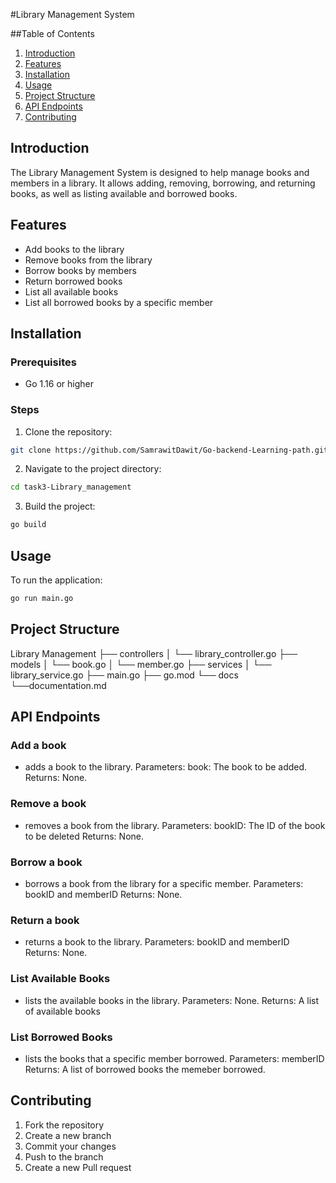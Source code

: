 #Library Management System

##Table of Contents

1. [Introduction](#introduction)
2. [Features](#features)
3. [Installation](#installation)
4. [Usage](#usage)
5. [Project Structure](#project-structure)
6. [API Endpoints](#api-endpoints)
7. [Contributing](#contributing)

## Introduction
The Library Management System is designed to help manage books and members in a library. It allows adding, removing, borrowing, and returning books, as well as listing available and borrowed books.


## Features
- Add books to the library
- Remove books from the library
- Borrow books by members
- Return borrowed books
- List all available books
- List all borrowed books by a specific member

## Installation

### Prerequisites
- Go 1.16 or higher

### Steps
1. Clone the repository:
```sh
git clone https://github.com/SamrawitDawit/Go-backend-Learning-path.git
```
2. Navigate to the project directory:
```sh
cd task3-Library_management
```
3. Build the project:
```sh
go build
```

## Usage

To run the application:
```sh
go run main.go
```

## Project Structure
Library Management
├── controllers
│   └── library_controller.go
├── models
│   └── book.go
│   └── member.go
├── services
│   └── library_service.go
├── main.go
├── go.mod
└── docs
    └──documentation.md

## API Endpoints

### Add a book
- adds a book to the library.
   Parameters:
    book: The book to be added.
   Returns:
    None.
### Remove a book 
- removes a book from the library.
   Parameters:
    bookID: The ID of the book to be deleted
   Returns:
    None.
### Borrow a book 
-  borrows a book from the library for a specific member.
   Parameters: 
    bookID and memberID
   Returns:
    None.
### Return a book
-  returns a book to the library.
   Parameters:
    bookID and memberID
   Returns:
    None.
### List Available Books
- lists the available books in the library.
  Parameters:
    None.
  Returns: 
    A list of available books
### List Borrowed Books
- lists the books that a specific member borrowed.
  Parameters:
    memberID
  Returns: 
    A list of borrowed books the memeber borrowed.

## Contributing
1. Fork the repository
2. Create a new branch
3. Commit your changes
4. Push to the branch
5. Create a new Pull request












